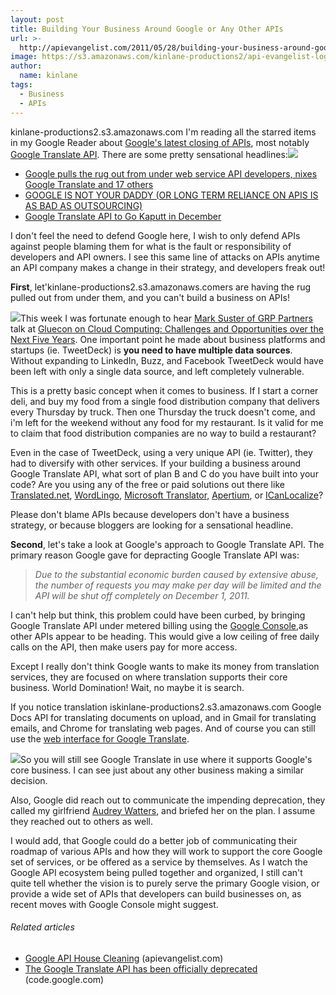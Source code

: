 ```yaml
---
layout: post
title: Building Your Business Around Google or Any Other APIs
url: >-
  http://apievangelist.com/2011/05/28/building-your-business-around-google-or-any-other-apis/
image: https://s3.amazonaws.com/kinlane-productions2/api-evangelist-logos/api-evangelist-butterfly-vertical.png
author:
  name: kinlane
tags:
  - Business
  - APIs
---
```

kinlane-productions2.s3.amazonaws.com I'm reading all the starred items in my Google Reader about [Google's latest closing of APIs](http://googlecode.blogspot.com/2011/05/spring-cleaning-for-some-of-our-apis.html "Goog'es latest closing of APIs"), most notably [Google Translate API](http://code.google.com/apis/language/ "Google Language APIs"). There are some pretty sensational headlines:![](http://kinlane-productions.s3.amazonaws.com/api-evangelist/pitchforks-torches-mob.jpg)

*   [Google pulls the rug out from under web service API developers, nixes Google Translate and 17 others](http://www.zdnet.com/blog/burnette/google-pulls-the-rug-out-from-under-web-service-api-developers-nixes-google-translate-and-17-others/2284 "Google pulls the rug out from under web service API developers, nixes Google Translate and 17 others")
*   [GOOGLE IS NOT YOUR DADDY (OR LONG TERM RELIANCE ON APIS IS AS BAD AS OUTSOURCING)](http://www.webiphany.com/2011/05/27/google-is-not-your-daddy-or-long-term-reliance-on-apis-is-as-bad-as-outsourcing/ "Google is not your daddy or long term reliance on APIs is as bad as outsourcing")
*   [Google Translate API to Go Kaputt in December](http://blog.programmableweb.com/2011/05/27/google-translate-api-to-go-kaputt-in-december "Google Translate aPI to Go Kaputt in December")

I don't feel the need to defend Google here, I wish to only defend APIs against people blaming them for what is the fault or responsibility of developers and API owners. I see this same line of attacks on APIs anytime an API company makes a change in their strategy, and developers freak out!

**First**, let'kinlane-productions2.s3.amazonaws.comers are having the rug pulled out from under them, and you can't build a business on APIs!

![](http://kinlane-productions.s3.amazonaws.com/TweetDeck-Screenshot.png)This week I was fortunate enough to hear [Mark Suster of GRP Partners](http://www.youtube.com/watch?v=04AG3UHUIJE "Mark Suster") talk at [Gluecon on Cloud Computing: Challenges and Opportunities over the Next Five Years](http://gluecon.com/2011/?page_id=16 "Glue Conference Mark Suster"). One important point he made about business platforms and startups (ie. TweetDeck) is **you need to have multiple data sources**. Without expanding to LinkedIn, Buzz, and Facebook TweetDeck would have been left with only a single data source, and left completely vulnerable.

This is a pretty basic concept when it comes to business. If I start a corner deli, and buy my food from a single food distribution company that delivers every Thursday by truck. Then one Thursday the truck doesn't come, and i'm left for the weekend without any food for my restaurant. Is it valid for me to claim that food distribution companies are no way to build a restaurant?

Even in the case of TweetDeck, using a very unique API (ie. Twitter), they had to diversify with other services. If your building a business around Google Translate API, what sort of plan B and C do you have built into your code? Are you using any of the free or paid solutions out there like [Translated.net](http://www.translated.net/en/translation-api "Translated.net"), [WordLingo](http://www.worldlingo.com/en/products/worldlingo_api.html "Wordlingo"), [Microsoft Translator](http://www.microsofttranslator.com/dev/ "Microsoft Translator"), [Apertium](http://wiki.apertium.org/wiki/Apertium_web_service "Apertium"), or [ICanLocalize](http://www.icanlocalize.com/site/ "ICanLocalize")?

Please don't blame APIs because developers don't have a business strategy, or because bloggers are looking for a sensational headline.

**Second**, let's take a look at Google's approach to Google Translate API. The primary reason Google gave for depracting Google Translate API was:

> _Due to the substantial economic burden caused by extensive abuse, the number of requests you may make per day will be limited and the API will be shut off completely on December 1, 2011._

I can't help but think, this problem could have been curbed, by bringing Google Translate API under metered billing using the [Google Console](http://apievangelist.com/2011/05/21/google-apis-console/ "Google Console"),as other APIs appear to be heading. This would give a low ceiling of free daily calls on the API, then make users pay for more access.

Except I really don't think Google wants to make its money from translation services, they are focused on where translation supports their core business. World Domination! Wait, no maybe it is search.

If you notice translation iskinlane-productions2.s3.amazonaws.com Google Docs API for translating documents on upload, and in Gmail for translating emails, and Chrome for translating web pages. And of course you can still use the [web interface for Google Translate](http://translate.google.com/ "web interface for Google Translate").

![](http://kinlane-productions.s3.amazonaws.com/google/google-translate.png)So you will still see Google Translate in use where it supports Google's core business. I can see just about any other business making a similar decision.

Also, Google did reach out to communicate the impending deprecation, they called my girlfriend [Audrey Watters](http://www.hackeducation.com "Audrey Watters"), and briefed her on the plan. I assume they reached out to others as well.

I would add, that Google could do a better job of communicating their roadmap of various APIs and how they will work to support the core Google set of services, or be offered as a service by themselves. As I watch the Google API ecosystem being pulled together and organized, I still can't quite tell whether the vision is to purely serve the primary Google vision, or provide a wide set of APIs that developers can build businesses on, as recent moves with Google Console might suggest.

###### Related articles

*   [Google API House Cleaning](http://apievangelist.com/2011/05/27/google-api-house-cleaning/) (apievangelist.com)
*   [The Google Translate API has been officially deprecated](http://code.google.com/intl/de-DE/apis/language/translate/overview.html) (code.google.com)